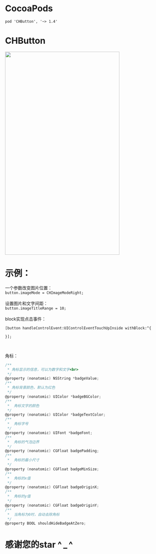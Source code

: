 # CocoaPods
```pod 'CHButton', '~> 1.4'```<br>
# CHButton
<img width="375" height="667" src="https://github.com/ChanggnahC/CHButton/raw/master/demo.png"/></img>
# 示例：
一个参数改变图片位置：<br>
```button.imageMode = CHImageModeRight;```<br><br>
设置图片和文字间距：<br>
```button.imageTitleRange = 10;```<br><br>
block实现点击事件：<br>
```
[button handleControlEvent:UIControlEventTouchUpInside withBlock:^{
        
}];
```
<br>

角标：<br>
```Objective-C
/**
 * 角标显示的信息，可以为数字和文字<br>
 */
@property (nonatomic) NSString *badgeValue;
/**
 * 角标背景颜色，默认为红色
 */
@property (nonatomic) UIColor *badgeBGColor;
/**
 *  角标文字的颜色
 */
@property (nonatomic) UIColor *badgeTextColor;
/**
 *  角标字号
 */
@property (nonatomic) UIFont *badgeFont;
/**
 *  角标的气泡边界
 */
@property (nonatomic) CGFloat badgePadding;
/**
 *  角标的最小尺寸
 */
@property (nonatomic) CGFloat badgeMinSize;
/**
 *  角标的x值
 */
@property (nonatomic) CGFloat badgeOriginX;
/**
 *  角标的y值
 */
@property (nonatomic) CGFloat badgeOriginY;
/**
 *  当角标为0时，自动去除角标
 */
@property BOOL shouldHideBadgeAtZero;

```

# 感谢您的star ^ _ ^
